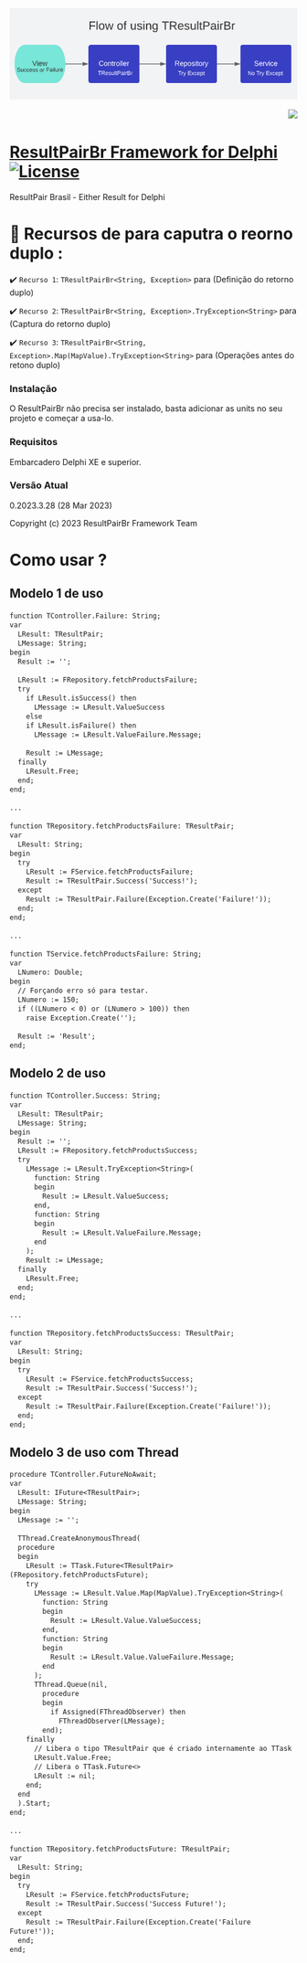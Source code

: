 [![ResultPairBr Framework](https://github.com/HashLoad/ResultPairBr/blob/develop/Images/resultpair_fluxo.png)](https://www.isaquepinheiro.com.br)
<p align="right" width="50%">
    <a href="https://pag.ae/bglQrWD"><img src="https://www.isaquepinheiro.com.br/imagens/doepagueseguro.png"> 
</p>

# ResultPairBr Framework for Delphi   [![License](https://img.shields.io/badge/Licence-LGPL--3.0-blue.svg)](https://opensource.org/licenses/LGPL-3.0)
ResultPair Brasil - Either Result for Delphi

# :hammer: Recursos de para caputra o reorno duplo :

:heavy_check_mark: `Recurso 1`: ```TResultPairBr<String, Exception>``` para (Definição do retorno duplo)

:heavy_check_mark: `Recurso 2`: ```TResultPairBr<String, Exception>.TryException<String>``` para (Captura do retorno duplo)

:heavy_check_mark: `Recurso 3`: ```TResultPairBr<String, Exception>.Map(MapValue).TryException<String>``` para (Operações antes do retono duplo)

### Instalação ###
O ResultPairBr não precisa ser instalado, basta adicionar as units no seu projeto e começar a usa-lo.

### Requisitos ###
Embarcadero Delphi XE e superior.

### Versão Atual ###
0.2023.3.28 (28 Mar 2023)

Copyright (c) 2023 ResultPairBr Framework Team

# Como usar ?

## Modelo 1 de uso

```Delphi
function TController.Failure: String;
var
  LResult: TResultPair;
  LMessage: String;
begin
  Result := '';

  LResult := FRepository.fetchProductsFailure;
  try
    if LResult.isSuccess() then
      LMessage := LResult.ValueSuccess
    else
    if LResult.isFailure() then
      LMessage := LResult.ValueFailure.Message;

    Result := LMessage;
  finally
    LResult.Free;
  end;
end;

...

function TRepository.fetchProductsFailure: TResultPair;
var
  LResult: String;
begin
  try
    LResult := FService.fetchProductsFailure;
    Result := TResultPair.Success('Success!');
  except
    Result := TResultPair.Failure(Exception.Create('Failure!'));
  end;
end;

...

function TService.fetchProductsFailure: String;
var
  LNumero: Double;
begin
  // Forçando erro só para testar.
  LNumero := 150;
  if ((LNumero < 0) or (LNumero > 100)) then
    raise Exception.Create('');

  Result := 'Result';
end;
```
## Modelo 2 de uso

```Delphi
function TController.Success: String;
var
  LResult: TResultPair;
  LMessage: String;
begin
  Result := '';
  LResult := FRepository.fetchProductsSuccess;
  try
    LMessage := LResult.TryException<String>(
      function: String
      begin
        Result := LResult.ValueSuccess;
      end,
      function: String
      begin
        Result := LResult.ValueFailure.Message;
      end
    );
    Result := LMessage;
  finally
    LResult.Free;
  end;
end;

...

function TRepository.fetchProductsSuccess: TResultPair;
var
  LResult: String;
begin
  try
    LResult := FService.fetchProductsSuccess;
    Result := TResultPair.Success('Success!');
  except
    Result := TResultPair.Failure(Exception.Create('Failure!'));
  end;
end;
```
## Modelo 3 de uso com Thread
```Delphi
procedure TController.FutureNoAwait;
var
  LResult: IFuture<TResultPair>;
  LMessage: String;
begin
  LMessage := '';

  TThread.CreateAnonymousThread(
  procedure
  begin
    LResult := TTask.Future<TResultPair>(FRepository.fetchProductsFuture);
    try
      LMessage := LResult.Value.Map(MapValue).TryException<String>(
        function: String
        begin
          Result := LResult.Value.ValueSuccess;
        end,
        function: String
        begin
          Result := LResult.Value.ValueFailure.Message;
        end
      );
      TThread.Queue(nil,
        procedure
        begin
          if Assigned(FThreadObserver) then
            FThreadObserver(LMessage);
        end);
    finally
      // Libera o tipo TResultPair que é criado internamente ao TTask
      LResult.Value.Free;
      // Libera o TTask.Future<>
      LResult := nil;
    end;
  end
  ).Start;
end;

...

function TRepository.fetchProductsFuture: TResultPair;
var
  LResult: String;
begin
  try
    LResult := FService.fetchProductsFuture;
    Result := TResultPair.Success('Success Future!');
  except
    Result := TResultPair.Failure(Exception.Create('Failure Future!'));
  end;
end;
```